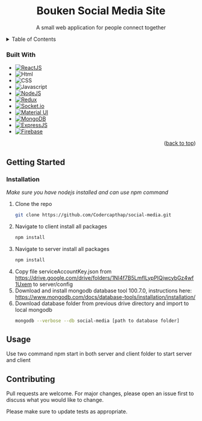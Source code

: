 <!-- PROJECT LOGO -->
<br />
<div align="center">
  <h1 align="center">Bouken Social Media Site</h1>

  <p align="center">
    A small web application for people connect together </p>
</div>



<!-- TABLE OF CONTENTS -->
<details>
  <summary>Table of Contents</summary>
- [Getting Started](#getting-started)
  - [Installation](#installation)
- [Usage](#usage)
- [Contributing](#contributing)
- [Contact](#contact)
</details>

### Built With
* [![ReactJS][ReactJS]][ReactJS-url]
* ![Html][Html]
* ![CSS][CSS]
* ![Javascript][Javascript]
* [![NodeJS][NodeJS]][NodeJS-url]
* [![Redux][Redux]][Redux-url]
* [![Socket.io][Socket.io]][Socket-url]
* [![Material UI][MaterialUI]][MaterialUI-url]
* [![MongoDB][MongoDB]][MongoDB-url]
* [![ExpressJS][ExpressJS]][ExpressJS-url]
* [![Firebase][Firebase]][Firebase-url]

<p align="right">(<a href="#readme-top">back to top</a>)</p>



<!-- GETTING STARTED -->
## Getting Started
### Installation
<i>Make sure you have nodejs installed and can use npm command</i>

1. Clone the repo
   ```sh
   git clone https://github.com/Codercapthap/social-media.git
   ```
2. Navigate to client install all packages
    ```sh
    npm install
    ```
3. Navigate to server install all packages
    ```sh
    npm install
    ```
4. Copy file serviceAccountKey.json from https://drive.google.com/drive/folders/1NI4f7B5LmflLypPIQjwcybGz4wf1Uxem to server/config
5. Download and install mongodb database tool 100.7.0, instructions here: https://www.mongodb.com/docs/database-tools/installation/installation/
6. Download database folder from previous drive directory and import to local mongodb
    ```sh
    mongodb --verbose --db social-media [path to database folder]
    ```

<!-- USAGE -->
## Usage

Use two command npm start in both server and client folder to start server and client

<!-- CONTRIBUTING -->
## Contributing

Pull requests are welcome. For major changes, please open an issue first to discuss what you would like to change.

Please make sure to update tests as appropriate.

<!-- MARKDOWN LINKS & IMAGES -->
[ReactJS]: https://img.shields.io/badge/React-20232A?style=for-the-badge&logo=react&logoColor=61DAFB
[ReactJS-url]: https://react.dev/
[NodeJS]: https://img.shields.io/badge/Node.js-43853D?style=for-the-badge&logo=node.js&logoColor=white
[NodeJS-url]: https://nodejs.org/en
[Redux]: https://img.shields.io/badge/Redux-593D88?style=for-the-badge&logo=redux&logoColor=white
[Redux-url]: https://redux.js.org/
[Socket.io]: https://img.shields.io/badge/Socket.io-black?style=for-the-badge&logo=socket.io&badgeColor=010101
[Socket-url]: https://socket.io/
[MaterialUI]: https://img.shields.io/badge/Material--UI-0081CB?style=for-the-badge&logo=material-ui&logoColor=white
[MaterialUI-url]: https://mui.com/
[MongoDB]: https://img.shields.io/badge/MongoDB-4EA94B?style=for-the-badge&logo=mongodb&logoColor=white
[MongoDB-url]: https://www.mongodb.com/
[ExpressJS]: https://img.shields.io/badge/Express.js-404D59?style=for-the-badge
[ExpressJS-url]: https://expressjs.com/
[Firebase]: https://img.shields.io/badge/firebase-%23039BE5.svg?style=for-the-badge&logo=firebase
[Firebase-url]: https://firebase.google.com/
[Html]: https://img.shields.io/badge/HTML-239120?style=for-the-badge&logo=html5&logoColor=white
[CSS]: https://img.shields.io/badge/CSS-239120?&style=for-the-badge&logo=css3&logoColor=white
[Javascript]: https://img.shields.io/badge/JavaScript-F7DF1E?style=for-the-badge&logo=javascript&logoColor=black


